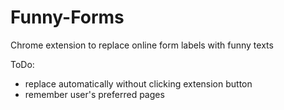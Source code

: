 # Funny-Forms
Chrome extension to replace online form labels with funny texts



ToDo:

- replace automatically without clicking extension button
- remember user's preferred pages 
